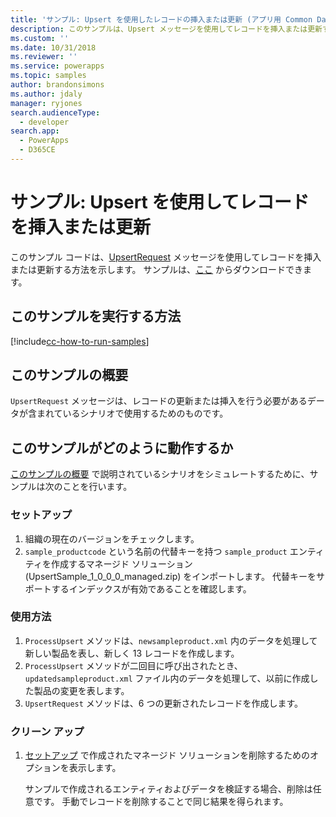 ```yaml
---
title: 'サンプル: Upsert を使用したレコードの挿入または更新 (アプリ用 Common Data Service) | Microsoft Docs'
description: このサンプルは、Upsert メッセージを使用してレコードを挿入または更新する方法を示します。
ms.custom: ''
ms.date: 10/31/2018
ms.reviewer: ''
ms.service: powerapps
ms.topic: samples
author: brandonsimons
ms.author: jdaly
manager: ryjones
search.audienceType:
  - developer
search.app:
  - PowerApps
  - D365CE
---
```

# <a name="sample-insert-or-update-a-record-using-upsert"></a>サンプル: Upsert を使用してレコードを挿入または更新

<!-- https://docs.microsoft.com/en-us/dynamics365/customer-engagement/developer/sample-insert-update-record-upsert -->

このサンプル コードは、[UpsertRequest](https://docs.microsoft.com/en-us/dotnet/api/microsoft.xrm.sdk.messages.upsertrequest?view=dynamics-general-ce-9) メッセージを使用してレコードを挿入または更新する方法を示します。 サンプルは、[ここ](https://github.com/Microsoft/PowerApps-Samples/tree/master/cds/orgsvc/C%23/InsertRecordUsingUpsert) からダウンロードできます。

## <a name="how-to-run-this-sample"></a>このサンプルを実行する方法

[!include[cc-how-to-run-samples](../../includes/cc-how-to-run-samples.md)]

## <a name="what-this-sample-does"></a>このサンプルの概要

`UpsertRequest` メッセージは、レコードの更新または挿入を行う必要があるデータが含まれているシナリオで使用するためのものです。

## <a name="how-this-sample-works"></a>このサンプルがどのように動作するか

[このサンプルの概要](#what-this-sample-does) で説明されているシナリオをシミュレートするために、サンプルは次のことを行います。

### <a name="setup"></a>セットアップ

1. 組織の現在のバージョンをチェックします。
1. `sample_productcode` という名前の代替キーを持つ `sample_product` エンティティを作成するマネージド ソリューション (UpsertSample_1_0_0_0_managed.zip) をインポートします。 代替キーをサポートするインデックスが有効であることを確認します。

### <a name="demonstrate"></a>使用方法

1. `ProcessUpsert` メソッドは、`newsampleproduct.xml` 内のデータを処理して新しい製品を表し、新しく 13 レコードを作成します。
1. `ProcessUpsert` メソッドが二回目に呼び出されたとき、`updatedsampleproduct.xml` ファイル内のデータを処理して、以前に作成した製品の変更を表します。 
1. `UpsertRequest` メソッドは、6 つの更新されたレコードを作成します。 

### <a name="clean-up"></a>クリーン アップ

1. [セットアップ](#setup) で作成されたマネージド ソリューションを削除するためのオプションを表示します。

    サンプルで作成されるエンティティおよびデータを検証する場合、削除は任意です。 手動でレコードを削除することで同じ結果を得られます。
